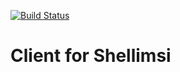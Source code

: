 [![Build Status](https://travis-ci.com/Shellimsi/client.svg?branch=master)](https://travis-ci.com/Shellimsi/client)
# Client for Shellimsi


